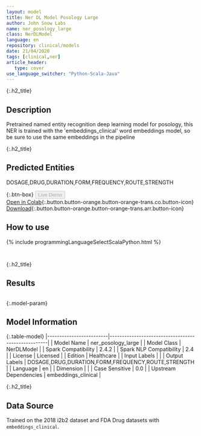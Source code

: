 ```yaml
---
layout: model
title: Ner DL Model Posology Large
author: John Snow Labs
name: ner_posology_large
class: NerDLModel
language: en
repository: clinical/models
date: 21/04/2020
tags: [clinical,ner]
article_header:
   type: cover
use_language_switcher: "Python-Scala-Java"
---
```


{:.h2_title}
## Description 
Pretrained named entity recognition deep learning model for posology, this NER is trained with the 'embeddings_clinical' word embeddings model, so be sure to use the same embeddings in the pipeline

 {:.h2_title}
## Predicted Entities
DOSAGE,DRUG,DURATION,FORM,FREQUENCY,ROUTE,STRENGTH 

{:.btn-box}
<button class="button button-orange" disabled>Live Demo</button><br/>[Open in Colab](https://colab.research.google.com/github/JohnSnowLabs/spark-nlp-workshop/blob/master/tutorials/Certification_Trainings/Healthcare/1.Clinical_Named_Entity_Recognition_Model.ipynb){:.button.button-orange.button-orange-trans.co.button-icon}<br/>[Download](https://s3.amazonaws.com/auxdata.johnsnowlabs.com/clinical/models/ner_posology_large_en_2.4.2_2.4_1587513302751.zip){:.button.button-orange.button-orange-trans.arr.button-icon}<br/>

## How to use 
<div class="tabs-box" markdown="1">

{% include programmingLanguageSelectScalaPython.html %}

```python

```

```scala

```
</div>

{:.h2_title}
## Results
```bash

```

{:.model-param}
## Model Information

{:.table-model}
|-------------------------|----------------------------------------------------|
| Model Name              | ner_posology_large                                 |
| Model Class             | NerDLModel                                         |
| Spark Compatibility     | 2.4.2                                              |
| Spark NLP Compatibility | 2.4                                                |
| License                 | Licensed                                           |
| Edition                 | Healthcare                                         |
| Input Labels            |                                                    |
| Output Labels           | DOSAGE,DRUG,DURATION,FORM,FREQUENCY,ROUTE,STRENGTH |
| Language                | en                                                 |
| Dimension               |                                                    |
| Case Sensitive          | 0.0                                                |
| Upstream Dependencies   | embeddings_clinical                                |




{:.h2_title}
## Data Source

Trained on the 2018 i2b2 dataset and FDA Drug datasets with `embeddings_clinical`.

